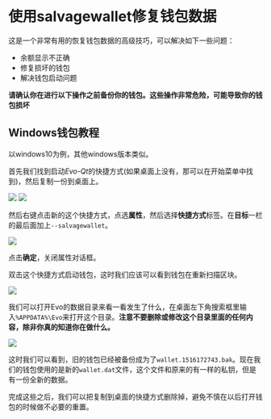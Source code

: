 # 使用salvagewallet修复钱包数据

这是一个非常有用的恢复钱包数据的高级技巧，可以解决如下一些问题：

 - 余额显示不正确
 - 修复损坏的钱包
 - 解决钱包启动问题

**请确认你在进行以下操作之前备份你的钱包。这些操作非常危险，可能导致你的钱包损坏**

## Windows钱包教程

以windows10为例，其他windows版本类似。

首先我们找到启动*Evo-Qt*的快捷方式(如果桌面上没有，那可以在开始菜单中找到)，然后复制一份到桌面上。

![](https://s.coinevo.tech/uploads/8c063738e99659bdd7107e4d18d11340.png)
![](https://s.coinevo.tech/uploads/5722815f8ea76738222daa9bc295cce1.png)

然后右键点击新的这个快捷方式，点选**属性**，然后选择**快捷方式**标签。在**目标**一栏的最后面加上`--salvagewallet`。

![](https://s.coinevo.tech/uploads/04561479b811f843a7c4d277966c291e.png)

点击**确定**，关闭属性对话框。

双击这个快捷方式启动钱包，这时我们应该可以看到钱包在重新扫描区块。

![](https://s.coinevo.tech/uploads/1206d81a66ec6284065773b47b7292bc.png)

我们可以打开Evo的数据目录来看一看发生了什么，在桌面左下角搜索框里输入`%APPDATA%\Evo`来打开这个目录。**注意不要删除或修改这个目录里面的任何内容，除非你真的知道你在做什么。**

![](https://s.coinevo.tech/uploads/c5f68c974ac0076a09da14a5896776be.png)

这时我们可以看到，旧的钱包已经被备份成为了`wallet.1516172743.bak`。现在我们的钱包使用的是新的`wallet.dat`文件，这个文件和原来的有一样的私钥，但是有一份全新的数据。

完成这些之后，我们可以把复制到桌面的快捷方式删除掉，避免不慎在以后打开钱包的时候做不必要的重置。
